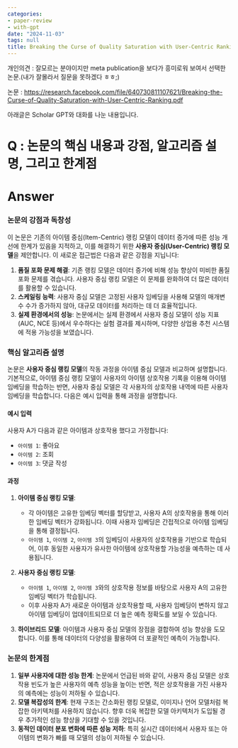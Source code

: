 ```yaml
---
categories:
- paper-review
- with-gpt
date: "2024-11-03"
tags: null
title: Breaking the Curse of Quality Saturation with User-Centric Ranking
---
```


개인의견 : 잘모르는 분야이지만 meta publication을 보다가 흥미로워 보여서 선택한 논문.(내가 잘몰라서 질문을 못하겠다 ㅎㅎ;)

논문 : https://research.facebook.com/file/640730811107621/Breaking-the-Curse-of-Quality-Saturation-with-User-Centric-Ranking.pdf


아래글은 Scholar GPT와 대화를 나눈 내용입니다.

# Q : 논문의 핵심 내용과 강점, 알고리즘 설명, 그리고 한계점

# Answer

### 논문의 강점과 독창성

이 논문은 기존의 아이템 중심(Item-Centric) 랭킹 모델이 데이터 증가에 따른 성능 개선에 한계가 있음을 지적하고, 이를 해결하기 위한 **사용자 중심(User-Centric) 랭킹 모델**을 제안합니다. 이 새로운 접근법은 다음과 같은 강점을 지닙니다:

1. **품질 포화 문제 해결**: 기존 랭킹 모델은 데이터 증가에 비해 성능 향상이 미비한 품질 포화 문제를 겪습니다. 사용자 중심 랭킹 모델은 이 문제를 완화하여 더 많은 데이터를 활용할 수 있습니다.
2. **스케일링 능력**: 사용자 중심 모델은 고정된 사용자 임베딩을 사용해 모델의 매개변수 수가 증가하지 않아, 대규모 데이터를 처리하는 데 더 효율적입니다.
3. **실제 환경에서의 성능**: 논문에서는 실제 환경에서 사용자 중심 모델이 성능 지표(AUC, NCE 등)에서 우수하다는 실험 결과를 제시하며, 다양한 상업용 추천 시스템에 적용 가능성을 보였습니다.

### 핵심 알고리즘 설명

논문은 **사용자 중심 랭킹 모델**의 작동 과정을 아이템 중심 모델과 비교하며 설명합니다. 기본적으로, 아이템 중심 랭킹 모델이 사용자의 아이템 상호작용 기록을 이용해 아이템 임베딩을 학습하는 반면, 사용자 중심 모델은 각 사용자의 상호작용 내역에 따른 사용자 임베딩을 학습합니다. 다음은 예시 입력을 통해 과정을 설명합니다.

#### 예시 입력

사용자 A가 다음과 같은 아이템과 상호작용 했다고 가정합니다:
- `아이템 1`: 좋아요
- `아이템 2`: 조회
- `아이템 3`: 댓글 작성

#### 과정

1. **아이템 중심 랭킹 모델**: 
   - 각 아이템은 고유한 임베딩 벡터를 할당받고, 사용자 A의 상호작용을 통해 이러한 임베딩 벡터가 강화됩니다. 이때 사용자 임베딩은 간접적으로 아이템 임베딩을 통해 결정됩니다.
   - `아이템 1`, `아이템 2`, `아이템 3`의 임베딩이 사용자의 상호작용을 기반으로 학습되어, 이후 동일한 사용자가 유사한 아이템에 상호작용할 가능성을 예측하는 데 사용됩니다.

2. **사용자 중심 랭킹 모델**:
   - `아이템 1`, `아이템 2`, `아이템 3`와의 상호작용 정보를 바탕으로 사용자 A의 고유한 임베딩 벡터가 학습됩니다.
   - 이후 사용자 A가 새로운 아이템과 상호작용할 때, 사용자 임베딩이 변하지 않고 아이템 임베딩이 업데이트되므로 더 높은 예측 정확도를 보일 수 있습니다.

3. **하이브리드 모델**: 아이템과 사용자 중심 모델의 장점을 결합하여 성능 향상을 도모합니다. 이를 통해 데이터의 다양성을 활용하여 더 포괄적인 예측이 가능합니다.

### 논문의 한계점

1. **일부 사용자에 대한 성능 한계**: 논문에서 언급된 바와 같이, 사용자 중심 모델은 상호작용 빈도가 높은 사용자의 예측 성능을 높이는 반면, 적은 상호작용을 가진 사용자의 예측에는 성능이 저하될 수 있습니다.
2. **모델 복잡성의 한계**: 현재 구조는 간소화된 랭킹 모델로, 이미지나 언어 모델처럼 복잡한 아키텍처를 사용하지 않습니다. 향후 더욱 복잡한 모델 아키텍처가 도입될 경우 추가적인 성능 향상을 기대할 수 있을 것입니다.
3. **동적인 데이터 분포 변화에 따른 성능 저하**: 특히 실시간 데이터에서 사용자 또는 아이템의 변화가 빠를 때 모델의 성능이 저하될 수 있습니다.